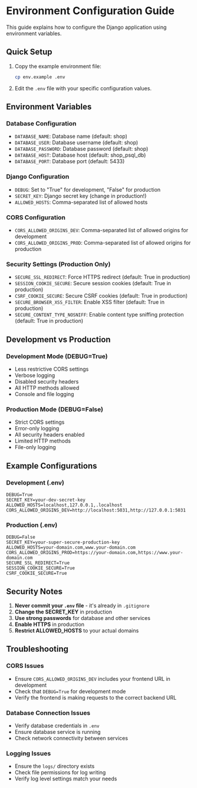 # Environment Configuration Guide

This guide explains how to configure the Django application using environment variables.

## Quick Setup

1. Copy the example environment file:
   ```bash
   cp env.example .env
   ```

2. Edit the `.env` file with your specific configuration values.

## Environment Variables

### Database Configuration
- `DATABASE_NAME`: Database name (default: shop)
- `DATABASE_USER`: Database username (default: shop)
- `DATABASE_PASSWORD`: Database password (default: shop)
- `DATABASE_HOST`: Database host (default: shop_psql_db)
- `DATABASE_PORT`: Database port (default: 5433)

### Django Configuration
- `DEBUG`: Set to "True" for development, "False" for production
- `SECRET_KEY`: Django secret key (change in production!)
- `ALLOWED_HOSTS`: Comma-separated list of allowed hosts

### CORS Configuration
- `CORS_ALLOWED_ORIGINS_DEV`: Comma-separated list of allowed origins for development
- `CORS_ALLOWED_ORIGINS_PROD`: Comma-separated list of allowed origins for production

### Security Settings (Production Only)
- `SECURE_SSL_REDIRECT`: Force HTTPS redirect (default: True in production)
- `SESSION_COOKIE_SECURE`: Secure session cookies (default: True in production)
- `CSRF_COOKIE_SECURE`: Secure CSRF cookies (default: True in production)
- `SECURE_BROWSER_XSS_FILTER`: Enable XSS filter (default: True in production)
- `SECURE_CONTENT_TYPE_NOSNIFF`: Enable content type sniffing protection (default: True in production)

## Development vs Production

### Development Mode (DEBUG=True)
- Less restrictive CORS settings
- Verbose logging
- Disabled security headers
- All HTTP methods allowed
- Console and file logging

### Production Mode (DEBUG=False)
- Strict CORS settings
- Error-only logging
- All security headers enabled
- Limited HTTP methods
- File-only logging

## Example Configurations

### Development (.env)
```env
DEBUG=True
SECRET_KEY=your-dev-secret-key
ALLOWED_HOSTS=localhost,127.0.0.1,.localhost
CORS_ALLOWED_ORIGINS_DEV=http://localhost:5031,http://127.0.0.1:5031
```

### Production (.env)
```env
DEBUG=False
SECRET_KEY=your-super-secure-production-key
ALLOWED_HOSTS=your-domain.com,www.your-domain.com
CORS_ALLOWED_ORIGINS_PROD=https://your-domain.com,https://www.your-domain.com
SECURE_SSL_REDIRECT=True
SESSION_COOKIE_SECURE=True
CSRF_COOKIE_SECURE=True
```

## Security Notes

1. **Never commit your `.env` file** - it's already in `.gitignore`
2. **Change the SECRET_KEY** in production
3. **Use strong passwords** for database and other services
4. **Enable HTTPS** in production
5. **Restrict ALLOWED_HOSTS** to your actual domains

## Troubleshooting

### CORS Issues
- Ensure `CORS_ALLOWED_ORIGINS_DEV` includes your frontend URL in development
- Check that `DEBUG=True` for development mode
- Verify the frontend is making requests to the correct backend URL

### Database Connection Issues
- Verify database credentials in `.env`
- Ensure database service is running
- Check network connectivity between services

### Logging Issues
- Ensure the `logs/` directory exists
- Check file permissions for log writing
- Verify log level settings match your needs
